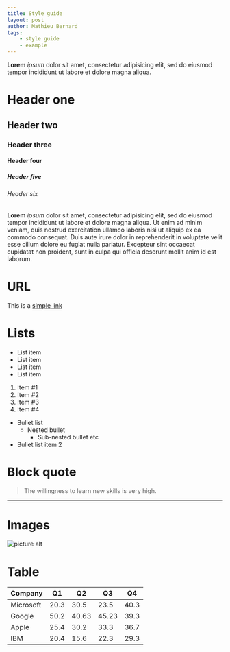 ```yaml
---
title: Style guide
layout: post
author: Mathieu Bernard
tags:
    - style guide
    - example
---
```


**Lorem** _ipsum_ dolor sit amet, consectetur adipisicing elit, sed do eiusmod
tempor incididunt ut labore et dolore magna aliqua.

<!--more-->

# Header one

## Header two

### Header three

#### Header four

##### Header five

###### Header six
**Lorem** _ipsum_ dolor sit amet, consectetur adipisicing elit, sed do eiusmod
tempor incididunt ut labore et dolore magna aliqua. Ut enim ad minim veniam,
quis nostrud exercitation ullamco laboris nisi ut aliquip ex ea commodo
consequat. Duis aute irure dolor in reprehenderit in voluptate velit esse
cillum dolore eu fugiat nulla pariatur. Excepteur sint occaecat cupidatat non
proident, sunt in culpa qui officia deserunt mollit anim id est laborum.

# URL
This is a [simple link](http://example.com)

# Lists
- List item
- List item
- List item
- List item

1. Item #1
2. Item #2
3. Item #3
4. Item #4

* Bullet list
    * Nested bullet
        * Sub-nested bullet etc
* Bullet list item 2

# Block quote
> The willingness to learn new skills is very high. 

---

# Images
![picture alt](https://images.unsplash.com/photo-1440470177828-6381dc5074ba "Title is optional")

# Table

Company   |  Q1  |  Q2   |  Q3   |  Q4  |
--------- | ---- | ----- | ----- | ---- |
Microsoft | 20.3 | 30.5  | 23.5  | 40.3 |
Google    | 50.2 | 40.63 | 45.23 | 39.3 |
Apple     | 25.4 | 30.2  | 33.3  | 36.7 |
IBM       | 20.4 | 15.6  | 22.3  | 29.3 |
